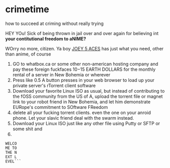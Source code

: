 # crimetime
how to succeed at criming without really trying

HEY YOu! Sick of being thrown in jail over and over again for believing int **your contitutional freedom to aNIME?**

WOrry no more, citizen. Ya boy [JOEY 5 ACES](whitehouse.gov) has just what you need, other than anime, of course

1. GO to whatbox.ca or some other non-american hosting company and pay these foreign fuckfaces $10-$15 EARTH DOLLARS for the monthly rental of a server in New Bohemia or wherever
2. Press like 0.5 A button presses in your web browser to load up your private server's rTorrent client software
3. Download your favorite Linux ISO as usual, but instead of contributing to the fOSS community from the US of A, upload the torrent file or magnet link to your robot friend in New Bohemia, and let him demonstrate EURope's commitment to SOftware FReedom
4. delete all your fucking torrent clients. even the one on your anroid phone. Let your slavic friend deal with the swarm instead.
5. Download your Linux ISO just like any other file using Putty or SFTP or some shit and
6. 
```
WELCO
ME TO
THE N
EXT L
EVEL```
